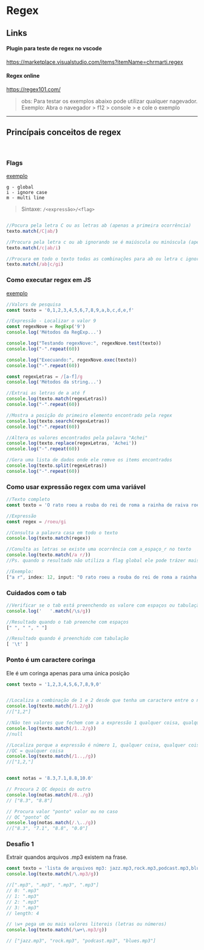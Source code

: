 # Regex

## Links 

#### Plugin para teste de regex no vscode

https://marketplace.visualstudio.com/items?itemName=chrmarti.regex

#### Regex online

https://regex101.com/

>obs: Para testar os exemplos abaixo pode utilizar qualquer nagevador.
>Exemplo: Abra o navegador > f12 > console > e cole o exemplo
---

## Princípais conceitos de regex

<br>

### Flags

[exemplo](/Flags/flags.js)
```
g - global
i - ignore case
m - multi line
```

>Sintaxe: 
```/<expressão>/<flag>```

```js

//Pocura pela letra C ou as letras ab (apenas a primeira ocorrência)
texto.match(/C|ab/)

//Procura pela letra c ou ab ignorando se é maiúscula ou minúscula (apenas a primeira ocorrência)
texto.match(/c|ab/i)

//Procura em todo o texto todas as combinações para ab ou letra c ignorando o case (toda as ocorrências porque tem a flag g)
texto.match(/ab|c/gi)
```

### Como executar regex em JS

[exemplo](/Exemplos/exemplo1.js)

```js
//Valors de pesquisa
const texto = '0,1,2,3,4,5,6,7,8,9,a,b,c,d,e,f'

//Expressão - Localizar o valor 9
const regexNove = RegExp('9')
console.log('Métodos da RegExp...')

console.log("Testando regexNove:", regexNove.test(texto))
console.log("-".repeat(60))

console.log("Execuando:", regexNove.exec(texto))
console.log("-".repeat(60))

const regexLetras = /[a-f]/g
console.log('Métodos da string...')

//Extrai as letras de a até f
console.log(texto.match(regexLetras))
console.log("-".repeat(60))

//Mostra a posição do primeiro elemento encontrado pela regex
console.log(texto.search(regexLetras))
console.log("-".repeat(60))

//Altera os valores encontrados pela palavra "Achei"
console.log(texto.replace(regexLetras, 'Achei'))
console.log("-".repeat(60))

//Gera uma lista de dados onde ele remve os items encontrados
console.log(texto.split(regexLetras))
console.log("-".repeat(60))
```

### Como usar expressão regex com uma variável

```js
//Texto completo
const texto = 'O rato roeu a rouba do rei de roma a rainha de raiva roeu a roupa roida do rei de roma. O Rato Roeu...'

//Expressão
const regex = /roeu/gi

//Consulta a palavra casa em todo o texto
console.log(texto.match(regex))

//Conulta as letras se existe uma ocorrência com a_espaço_r no texto
console.log(texto.match(/a r/))
//Ps. quando o resultado não utiliza a flag global ele pode trázer mais informações, como o index e o input, porém quando utilizar a flag global o sistema espera mais do que um resultado (array) então é retornado apenas os valores encontrados.

//Exemplo:
["a r", index: 12, input: "O rato roeu a rouba do rei de roma a rainha de rai…roeu a roupa roida do rei de roma. O Rato Roeu...", groups: undefined]
```

### Cuidados com o tab

```js
//Verificar se o tab está preenchendo os valore com espaços ou tabulação
console.log('	'.match(/\s/g))

//Resultado quando o tab preenche com espaços
[" ", " ", " "]

//Resultado quando é preenchido com tabulação
[ '\t' ]
```



### Ponto é um caractere coringa

Ele é um coringa apenas para uma única posição

```js
const texto = '1,2,3,4,5,6,7,8,9,0'


//Localiza a combinação de 1 e 2 desde que tenha um caractere entre o número 1 e o número 2
console.log(texto.match(/1.2/g))
//["1,2"]

//Não ten valores que fechem com a a expressão 1 qualquer coisa, qualquer coisa 2
console.log(texto.match(/1..2/g))
//null

//Localiza porque a expressão é número 1, qualquer coisa, qualquer coisa, virgula. Nesse caso o QC1 = , e QC2 = 2
//QC = qualquer coisa
console.log(texto.match(/1..,/g))
//["1,2,"]


const notas = '8.3,7.1,8.8,10.0'

// Procura 2 QC depois do outro
console.log(notas.match(/8../g))
// ["8.3", "8.8"]

// Procura valor "ponto" valor ou no caso
// QC "ponto" QC
console.log(notas.match(/.\../g))
//["8.3", "7.1", "8.8", "0.0"]
```


### Desafio 1

Extrair quandos arquivos .mp3 existem na frase.

```js
const texto = 'lista de arquivos mp3: jazz.mp3,rock.mp3,podcast.mp3,blues.mp3'
console.log(texto.match(/\.mp3/g))

//[".mp3", ".mp3", ".mp3", ".mp3"]
// 0: ".mp3"
// 1: ".mp3"
// 2: ".mp3"
// 3: ".mp3"
// length: 4

// \w+ pega um ou mais valores litereis (letras ou números)
console.log(texto.match(/\w+\.mp3/g))

// ["jazz.mp3", "rock.mp3", "podcast.mp3", "blues.mp3"]
```

